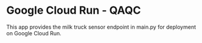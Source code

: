 # Google Cloud Run - QAQC

This app provides the milk truck sensor endpoint in main.py for deployment on Google Cloud Run.
